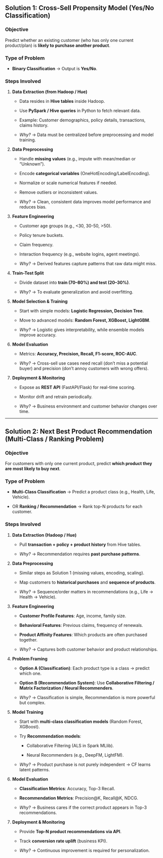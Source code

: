 ## **Solution 1: Cross-Sell Propensity Model (Yes/No Classification)**

### **Objective**

Predict whether an existing customer (who has only one current product/plan) is **likely to purchase another product**.

### **Type of Problem**

* **Binary Classification** → Output is **Yes/No**.

### **Steps Involved**

1. **Data Extraction (from Hadoop / Hue)**

   * Data resides in **Hive tables** inside Hadoop.

   * Use **PySpark / Hive queries** in Python to fetch relevant data.

   * Example: Customer demographics, policy details, transactions, claims history.

   * *Why?* → Data must be centralized before preprocessing and model training.

2. **Data Preprocessing**

   * Handle **missing values** (e.g., impute with mean/median or “Unknown”).

   * Encode **categorical variables** (OneHotEncoding/LabelEncoding).

   * Normalize or scale numerical features if needed.

   * Remove outliers or inconsistent values.

   * *Why?* → Clean, consistent data improves model performance and reduces bias.

3. **Feature Engineering**

   * Customer age groups (e.g., \<30, 30-50, \>50).

   * Policy tenure buckets.

   * Claim frequency.

   * Interaction frequency (e.g., website logins, agent meetings).

   * *Why?* → Derived features capture patterns that raw data might miss.

4. **Train-Test Split**

   * Divide dataset into **train (70–80%) and test (20–30%)**.

   * *Why?* → To evaluate generalization and avoid overfitting.

5. **Model Selection & Training**

   * Start with simple models: **Logistic Regression, Decision Tree**.

   * Move to advanced models: **Random Forest, XGBoost, LightGBM**.

   * *Why?* → Logistic gives interpretability, while ensemble models improve accuracy.

6. **Model Evaluation**

   * Metrics: **Accuracy, Precision, Recall, F1-score, ROC-AUC**.

   * *Why?* → Cross-sell use cases need recall (don’t miss a potential buyer) and precision (don’t annoy customers with wrong offers).

7. **Deployment & Monitoring**

   * Expose as **REST API** (FastAPI/Flask) for real-time scoring.

   * Monitor drift and retrain periodically.

   * *Why?* → Business environment and customer behavior changes over time.

---

## **Solution 2: Next Best Product Recommendation (Multi-Class / Ranking Problem)**

### **Objective**

For customers with only one current product, predict **which product they are most likely to buy next**.

### **Type of Problem**

* **Multi-Class Classification** → Predict a product class (e.g., Health, Life, Vehicle).

* OR **Ranking / Recommendation** → Rank top-N products for each customer.

### **Steps Involved**

1. **Data Extraction (Hadoop / Hue)**

   * Pull **transaction \+ policy \+ product history** from Hive tables.

   * *Why?* → Recommendation requires **past purchase patterns**.

2. **Data Preprocessing**

   * Similar steps as Solution 1 (missing values, encoding, scaling).

   * Map customers to **historical purchases** and **sequence of products**.

   * *Why?* → Sequence/order matters in recommendations (e.g., Life → Health → Vehicle).

3. **Feature Engineering**

   * **Customer Profile Features**: Age, income, family size.

   * **Behavioral Features**: Previous claims, frequency of renewals.

   * **Product Affinity Features**: Which products are often purchased together.

   * *Why?* → Captures both customer behavior and product relationships.

4. **Problem Framing**

   * **Option A (Classification)**: Each product type is a class → predict which one.

   * **Option B (Recommendation System)**: Use **Collaborative Filtering / Matrix Factorization / Neural Recommenders**.

   * *Why?* → Classification is simple, Recommendation is more powerful but complex.

5. **Model Training**

   * Start with **multi-class classification models** (Random Forest, XGBoost).

   * Try **Recommendation models**:

     * Collaborative Filtering (ALS in Spark MLlib).

     * Neural Recommenders (e.g., DeepFM, LightFM).

   * *Why?* → Product purchase is not purely independent → CF learns latent patterns.

6. **Model Evaluation**

   * **Classification Metrics**: Accuracy, Top-3 Recall.

   * **Recommendation Metrics**: Precision@K, Recall@K, NDCG.

   * *Why?* → Business cares if the correct product appears in Top-3 recommendations.

7. **Deployment & Monitoring**

   * Provide **Top-N product recommendations via API**.

   * Track **conversion rate uplift** (business KPI).

   * *Why?* → Continuous improvement is required for personalization.  

